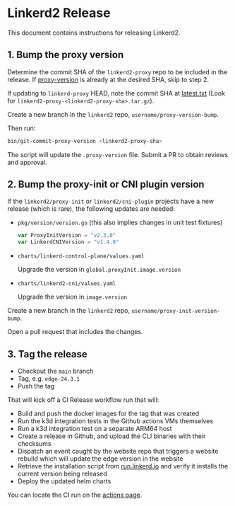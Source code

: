 # Linkerd2 Release

This document contains instructions for releasing Linkerd2.

## 1. Bump the proxy version

Determine the commit SHA of the `linkerd2-proxy` repo to be included in the
release. If
[proxy-version](https://github.com/linkerd/linkerd2/blob/main/.proxy-version)
is already at the desired SHA, skip to step 2.

If updating to `linkerd-proxy` HEAD, note the commit SHA at
[latest.txt](https://build.l5d.io/linkerd2-proxy/latest.txt) (Look for
`linkerd2-proxy-<linkerd2-proxy-sha>.tar.gz`).

Create a new branch in the `linkerd2` repo, `username/proxy-version-bump`.

Then run:

```bash
bin/git-commit-proxy-version <linkerd2-proxy-sha>
```

The script will update the `.proxy-version` file. Submit a PR to obtain reviews
and approval.

## 2. Bump the proxy-init or CNI plugin version

If the `linkerd2/proxy-init` or `linkerd2/cni-plugin` projects have a new
release (which is rare), the following updates are needed:

- `pkg/version/version.go` (this also implies changes in unit test fixtures)

   ```go
   var ProxyInitVersion = "v2.3.0"
   var LinkerdCNIVersion = "v1.4.0"
   ```

- `charts/linkerd-control-plane/values.yaml`

   Upgrade the version in `global.proxyInit.image.version`

- `charts/linkerd2-cni/values.yaml`

   Upgrade the version in `image.version`

Create a new branch in the `linkerd2` repo,
`username/proxy-init-version-bump`.

Open a pull request that includes the changes.

## 3. Tag the release

- Checkout the `main` branch
- Tag, e.g. `edge-24.3.1`
- Push the tag

That will kick off a CI Release workflow run that will:

- Build and push the docker images for the tag that was created
- Run the k3d integration tests in the Github actions VMs themselves
- Run a k3d integration test on a separate ARM64 host
- Create a release in Github, and upload the CLI binaries with their checksums
- Dispatch an event caught by the website repo that triggers a website rebuild
  which will update the edge version in the website
- Retrieve the installation script from [run.linkerd.io](https://run.linkerd.io)
  and verify it installs the current version being released
- Deploy the updated helm charts

You can locate the CI run on the [actions page](https://github.com/linkerd/linkerd2/actions).
